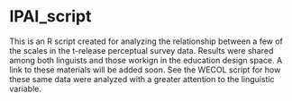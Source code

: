 # IPAI_script 
This is an R script created for analyzing the relationship between a few of the scales in the t-release perceptual survey data. Results were shared among both linguists and those workign in the education design space. A link to these materials will be added soon.
See the WECOL script for how these same data were analyzed with a greater attention to the linguistic variable. 
